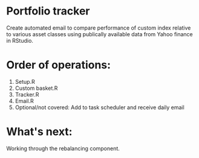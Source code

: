 # Portfolio tracker

Create automated email to compare performance of custom index relative to various asset classes using publically available data from Yahoo finance in RStudio.

# Order of operations:
1. Setup.R
2. Custom basket.R 
3. Tracker.R
4. Email.R 
5. Optional/not covered: Add to task scheduler and receive daily email

# What's next:
Working through the rebalancing component.

